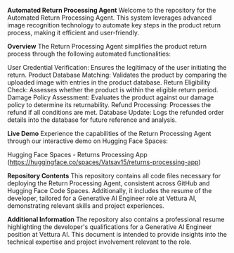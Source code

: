 **Automated Return Processing Agent**
Welcome to the repository for the Automated Return Processing Agent. This system leverages advanced image recognition technology to automate key steps in the product return process, making it efficient and user-friendly.

**Overview**
The Return Processing Agent simplifies the product return process through the following automated functionalities:

User Credential Verification: Ensures the legitimacy of the user initiating the return.
Product Database Matching: Validates the product by comparing the uploaded image with entries in the product database.
Return Eligibility Check: Assesses whether the product is within the eligible return period.
Damage Policy Assessment: Evaluates the product against our damage policy to determine its returnability.
Refund Processing: Processes the refund if all conditions are met.
Database Update: Logs the refunded order details into the database for future reference and analysis.

**Live Demo**
Experience the capabilities of the Return Processing Agent through our interactive demo on Hugging Face Spaces:

Hugging Face Spaces - Returns Processing App (https://huggingface.co/spaces/Vatsav15/returns-processing-app)

**Repository Contents**
This repository contains all code files necessary for deploying the Return Processing Agent, consistent across GitHub and Hugging Face Code Spaces. Additionally, it includes the resume of the developer, tailored for a Generative AI Engineer role at Vettura AI, demonstrating relevant skills and project experiences.

**Additional Information**
The repository also contains a professional resume highlighting the developer's qualifications for a Generative AI Engineer position at Vettura AI. This document is intended to provide insights into the technical expertise and project involvement relevant to the role.

